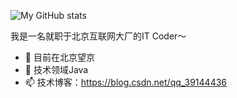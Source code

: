 
![My GitHub stats](https://github-readme-stats.vercel.app/api?username=CONTINUE12&hide=prs&show_icons=true&theme=radical) 


我是一名就职于北京互联网大厂的IT Coder～

- 🔭 目前在北京望京
- 🌱 技术领域Java
- 📫 技术博客：https://blog.csdn.net/qq_39144436
